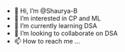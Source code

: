 - 👋 Hi, I’m @Shaurya-B
- 👀 I’m interested in CP and ML
- 🌱 I’m currently learning DSA
- 💞️ I’m looking to collaborate on DSA
- 📫 How to reach me ...

<!---
Shaurya-B/Shaurya-B is a ✨ special ✨ repository because its `README.md` (this file) appears on your GitHub profile.
You can click the Preview link to take a look at your changes.
--->
